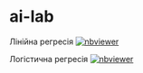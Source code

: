 # ai-lab

Лінійна регресія [![nbviewer](https://raw.githubusercontent.com/jupyter/design/master/logos/Badges/nbviewer_badge.svg)](https://nbviewer.org/github/YKochura/ai-lab/blob/3d29d5a85332e9def2588ee471e4b3a3f5d2e301/linear-regression/linear_regression.ipynb)

Логістична регресія [![nbviewer](https://raw.githubusercontent.com/jupyter/design/master/logos/Badges/nbviewer_badge.svg)](https://nbviewer.org/github/YKochura/ai-lab/blob/3d29d5a85332e9def2588ee471e4b3a3f5d2e301/logistic-regression/logistic_regression.ipynb)
